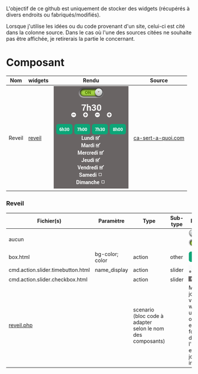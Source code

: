 L'objectif de ce github est uniquement de stocker des widgets (récupérés à divers endroits ou fabriqués/modifiés). 

Lorsque j'utilise les idées ou du code provenant d'un site, celui-ci est cité dans la colonne source. Dans le cas où l'une des sources citées ne souhaite pas être affichée, je retirerais la partie
le concernant.

# Composant

|Nom| widgets | Rendu | Source
|------------|-------------|-----| ----
|Reveil | [reveil](#reveil) | ![box](images/reveil.png) |[ca-sert-a-quoi.com](https://www.ca-sert-a-quoi.com/articles/domotique/tuto-creez-votre-reveil-domotique-et-scenarisez-votre-saut-du-lit/)

### Reveil
|Fichier(s) | Paramètre | Type | Sub-type| Rendu | Source |
|------------|-------------|---|---|------|----|
|aucun |  | |  | ![ToggleSwitchOn](images/images/ToggleCircle_OFF.png) ![ToggleSwitchOff](images/images/ToggleCircle_ON.png)|[images.jeedom.com](https://images.jeedom.com/archives/widget/)
|box.html | bg-color; color | action| other | ![box](images/widget/box.png)|
|cmd.action.slider.timebutton.html|name_display|action|slider|![timeButton](images/widget/timeButton.png)|[images.jeedom.com](https://images.jeedom.com/archives/widget/)
|cmd.action.slider.checkbox.html| |action| slider| ![slider-checkbox](images/widget/slider-checkbox.png)
|[reveil.php](scenario/reveil.php)| | scenario (bloc code à adapter selon le nom des composants)| | Met à jour la variable wake-up (0 ou 1) en fonction de l'heure et du jour indiqué)
